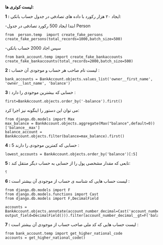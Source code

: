 **لیست کوئری ها:**   

 **1 :**
ایجاد ۲۰ هزار رکورد با داده های تصادفی در جدول حساب بانکی:  

 -ابتدا ایجاد 500 رکورد تصادفی در جدول Person
```
from  person.temp  import create_fake_persons
create_fake_persons(total_records=1000,batch_size=500)
```
-سپس اجاد 2000 حساب بانکی 
```
from bank_account.temp import create_fake_bankaccounts
create_fake_bankaccounts(total_records=2000,batch_size=500)
```

 **2 :**
لیست نام صاحب هر حساب و موجودی آن حساب :  

 
```
bank_accounts = BankAccount.objects.values_list('owner__first_name', 'owner__last_name', 'balance')

```
**3 :**
حسابی که بیشترین موجودی را دارد :  

 
```
first=BankAccount.objects.order_by('-balance').first()

```
می توان این دستور را اینگونه نیز اجرا کرد: 
```
from django.db.models import Max
max_balance = BankAccount.objects.aggregate(Max("balance",default=0))['balance__max']
balance_account = BankAccount.objects.filter(balance=max_balance).first()
```
 **4 :**
5 حسابی که کمترین موجودی را دارند :  

 
```
lowest_accounts = BankAccount.objects.order_by('balance')[:5]

```
  **5 :**
تابعی که مقدار مشخصی پول را از حسابی به حساب دیگر منتقل کند:  

 
```
؟

``` 
 **6 :**
لیست حساب هایی که شناسه ی حساب از موجودی آن بیشتر است :  

 
```
from django.db.models import F
from django.db.models.functions import Cast
from django.db.models import F,DecimalField

accounts = BankAccount.objects.annotate(account_number_decimal=Cast('account_number', output_field=DecimalField())).filter(account_number_decimal__gt=F('balance'))

```
  **7 :**
لیست حساب هایی که کد ملی صاحب حساب از موجودی آن بیشتر است :  

 
```
from bank_account.temp import get_higher_national_code 
accounts = get_higher_national_code()
```
